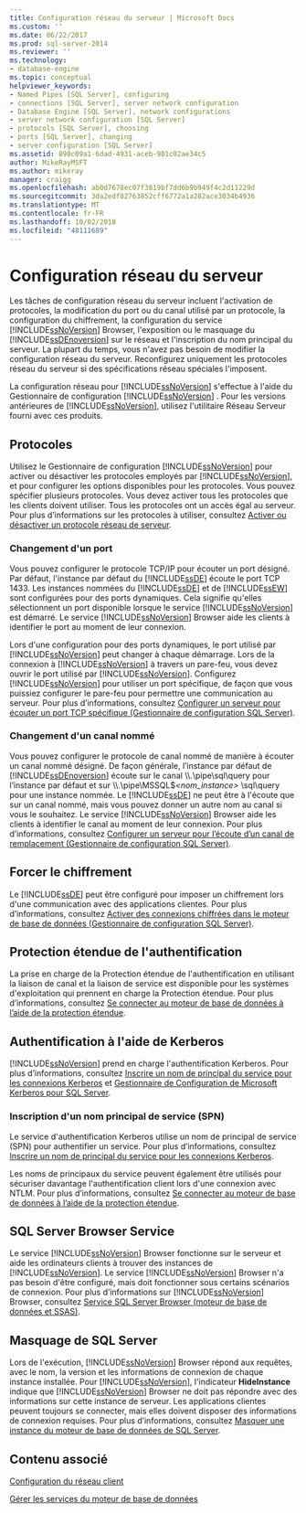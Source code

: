 ```yaml
---
title: Configuration réseau du serveur | Microsoft Docs
ms.custom: ''
ms.date: 06/22/2017
ms.prod: sql-server-2014
ms.reviewer: ''
ms.technology:
- database-engine
ms.topic: conceptual
helpviewer_keywords:
- Named Pipes [SQL Server], configuring
- connections [SQL Server], server network configuration
- Database Engine [SQL Server], network configurations
- server network configuration [SQL Server]
- protocols [SQL Server], choosing
- ports [SQL Server], changing
- server configuration [SQL Server]
ms.assetid: 890c09a1-6dad-4931-aceb-901c02ae34c5
author: MikeRayMSFT
ms.author: mikeray
manager: craigg
ms.openlocfilehash: ab0d7678ec07f3819bf7dd6b9b949f4c2d11229d
ms.sourcegitcommit: 3da2edf82763852cff6772a1a282ace3034b4936
ms.translationtype: MT
ms.contentlocale: fr-FR
ms.lasthandoff: 10/02/2018
ms.locfileid: "48111689"
---
```

# <a name="server-network-configuration"></a>Configuration réseau du serveur
  Les tâches de configuration réseau du serveur incluent l'activation de protocoles, la modification du port ou du canal utilisé par un protocole, la configuration du chiffrement, la configuration du service [!INCLUDE[ssNoVersion](../../includes/ssnoversion-md.md)] Browser, l'exposition ou le masquage du [!INCLUDE[ssDEnoversion](../../includes/ssdenoversion-md.md)] sur le réseau et l'inscription du nom principal du serveur. La plupart du temps, vous n'avez pas besoin de modifier la configuration réseau du serveur. Reconfigurez uniquement les protocoles réseau du serveur si des spécifications réseau spéciales l'imposent.  
  
 La configuration réseau pour [!INCLUDE[ssNoVersion](../../includes/ssnoversion-md.md)] s'effectue à l'aide du Gestionnaire de configuration [!INCLUDE[ssNoVersion](../../includes/ssnoversion-md.md)] . Pour les versions antérieures de [!INCLUDE[ssNoVersion](../../includes/ssnoversion-md.md)], utilisez l'utilitaire Réseau Serveur fourni avec ces produits.  
  
## <a name="protocols"></a>Protocoles  
 Utilisez le Gestionnaire de configuration [!INCLUDE[ssNoVersion](../../includes/ssnoversion-md.md)] pour activer ou désactiver les protocoles employés par [!INCLUDE[ssNoVersion](../../includes/ssnoversion-md.md)], et pour configurer les options disponibles pour les protocoles. Vous pouvez spécifier plusieurs protocoles. Vous devez activer tous les protocoles que les clients doivent utiliser. Tous les protocoles ont un accès égal au serveur. Pour plus d’informations sur les protocoles à utiliser, consultez [Activer ou désactiver un protocole réseau de serveur](enable-or-disable-a-server-network-protocol.md).  
  
### <a name="changing-a-port"></a>Changement d'un port  
 Vous pouvez configurer le protocole TCP/IP pour écouter un port désigné. Par défaut, l'instance par défaut du [!INCLUDE[ssDE](../../includes/ssde-md.md)] écoute le port TCP 1433. Les instances nommées du [!INCLUDE[ssDE](../../includes/ssde-md.md)] et de [!INCLUDE[ssEW](../../includes/ssew-md.md)] sont configurées pour des ports dynamiques. Cela signifie qu'elles sélectionnent un port disponible lorsque le service [!INCLUDE[ssNoVersion](../../includes/ssnoversion-md.md)] est démarré. Le service [!INCLUDE[ssNoVersion](../../includes/ssnoversion-md.md)] Browser aide les clients à identifier le port au moment de leur connexion.  
  
 Lors d'une configuration pour des ports dynamiques, le port utilisé par [!INCLUDE[ssNoVersion](../../includes/ssnoversion-md.md)] peut changer à chaque démarrage. Lors de la connexion à [!INCLUDE[ssNoVersion](../../includes/ssnoversion-md.md)] à travers un pare-feu, vous devez ouvrir le port utilisé par [!INCLUDE[ssNoVersion](../../includes/ssnoversion-md.md)]. Configurez [!INCLUDE[ssNoVersion](../../includes/ssnoversion-md.md)] pour utiliser un port spécifique, de façon que vous puissiez configurer le pare-feu pour permettre une communication au serveur. Pour plus d’informations, consultez [Configurer un serveur pour écouter un port TCP spécifique &#40;Gestionnaire de configuration SQL Server&#41;](configure-a-server-to-listen-on-a-specific-tcp-port.md).  
  
### <a name="changing-a-named-pipe"></a>Changement d'un canal nommé  
 Vous pouvez configurer le protocole de canal nommé de manière à écouter un canal nommé désigné. De façon générale, l’instance par défaut de [!INCLUDE[ssDEnoversion](../../includes/ssdenoversion-md.md)] écoute sur le canal \\\\.\pipe\sql\query pour l’instance par défaut et sur \\\\.\pipe\MSSQL$*\<nom_instance>* \sql\query pour une instance nommée. Le [!INCLUDE[ssDE](../../includes/ssde-md.md)] ne peut être à l'écoute que sur un canal nommé, mais vous pouvez donner un autre nom au canal si vous le souhaitez. Le service [!INCLUDE[ssNoVersion](../../includes/ssnoversion-md.md)] Browser aide les clients à identifier le canal au moment de leur connexion. Pour plus d’informations, consultez [Configurer un serveur pour l’écoute d’un canal de remplacement &#40;Gestionnaire de configuration SQL Server&#41;](configure-a-server-to-listen-on-an-alternate-pipe.md).  
  
## <a name="force-encryption"></a>Forcer le chiffrement  
 Le [!INCLUDE[ssDE](../../includes/ssde-md.md)] peut être configuré pour imposer un chiffrement lors d'une communication avec des applications clientes. Pour plus d’informations, consultez [Activer des connexions chiffrées dans le moteur de base de données &#40;Gestionnaire de configuration SQL Server&#41;](enable-encrypted-connections-to-the-database-engine.md).  
  
## <a name="extended-protection-for-authentication"></a>Protection étendue de l'authentification  
 La prise en charge de la Protection étendue de l'authentification en utilisant la liaison de canal et la liaison de service est disponible pour les systèmes d'exploitation qui prennent en charge la Protection étendue. Pour plus d’informations, consultez [Se connecter au moteur de base de données à l’aide de la protection étendue](connect-to-the-database-engine-using-extended-protection.md).  
  
## <a name="authenticating-by-using-kerberos"></a>Authentification à l'aide de Kerberos  
 [!INCLUDE[ssNoVersion](../../includes/ssnoversion-md.md)] prend en charge l'authentification Kerberos. Pour plus d’informations, consultez [Inscrire un nom de principal du service pour les connexions Kerberos](register-a-service-principal-name-for-kerberos-connections.md) et [Gestionnaire de Configuration de Microsoft Kerberos pour SQL Server](http://www.microsoft.com/download/details.aspx?id=39046).  
  
### <a name="registering-a-server-principal-name-spn"></a>Inscription d'un nom principal de service (SPN)  
 Le service d'authentification Kerberos utilise un nom de principal de service (SPN) pour authentifier un service. Pour plus d’informations, consultez [Inscrire un nom de principal du service pour les connexions Kerberos](register-a-service-principal-name-for-kerberos-connections.md).  
  
 Les noms de principaux du service peuvent également être utilisés pour sécuriser davantage l'authentification client lors d'une connexion avec NTLM. Pour plus d’informations, consultez [Se connecter au moteur de base de données à l’aide de la protection étendue](connect-to-the-database-engine-using-extended-protection.md).  
  
## <a name="sql-server-browser-service"></a>SQL Server Browser Service  
 Le service [!INCLUDE[ssNoVersion](../../includes/ssnoversion-md.md)] Browser fonctionne sur le serveur et aide les ordinateurs clients à trouver des instances de [!INCLUDE[ssNoVersion](../../includes/ssnoversion-md.md)]. Le service [!INCLUDE[ssNoVersion](../../includes/ssnoversion-md.md)] Browser n'a pas besoin d'être configuré, mais doit fonctionner sous certains scénarios de connexion. Pour plus d’informations sur [!INCLUDE[ssNoVersion](../../includes/ssnoversion-md.md)] Browser, consultez [Service SQL Server Browser &#40;moteur de base de données et SSAS&#41;](sql-server-browser-service-database-engine-and-ssas.md).  
  
## <a name="hiding-sql-server"></a>Masquage de SQL Server  
 Lors de l'exécution, [!INCLUDE[ssNoVersion](../../includes/ssnoversion-md.md)] Browser répond aux requêtes, avec le nom, la version et les informations de connexion de chaque instance installée. Pour [!INCLUDE[ssNoVersion](../../includes/ssnoversion-md.md)], l'indicateur **HideInstance** indique que [!INCLUDE[ssNoVersion](../../includes/ssnoversion-md.md)] Browser ne doit pas répondre avec des informations sur cette instance de serveur. Les applications clientes peuvent toujours se connecter, mais elles doivent disposer des informations de connexion requises. Pour plus d’informations, consultez [Masquer une instance du moteur de base de données de SQL Server](../sql-server-database-engine-overview.md).  
  
## <a name="related-content"></a>Contenu associé  
 [Configuration du réseau client](client-network-configuration.md)  
  
 [Gérer les services du moteur de base de données](manage-the-database-engine-services.md)  
  
  
